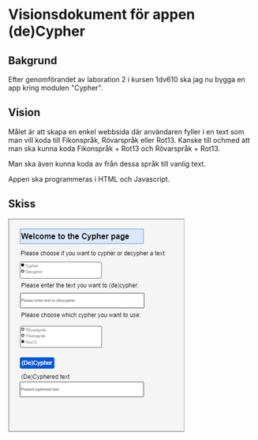 # Visionsdokument för appen (de)Cypher

## Bakgrund
Efter genomförandet av laboration 2 i kursen 1dv610 ska jag nu bygga en app kring modulen "Cypher".

## Vision
Målet är att skapa en enkel webbsida där användaren fyller i en text som man vill koda till Fikonspråk, Rövarspråk eller Rot13. Kanske till ochmed att man ska kunna koda Fikonspråk + Rot13 och Rövarspråk + Rot13.

Man ska även kunna koda av från dessa språk till vanlig text.

Appen ska programmeras i HTML och Javascript.

## Skiss
![Skiss](./1dv610%20L3%20skiss.drawio.png "Skiss")